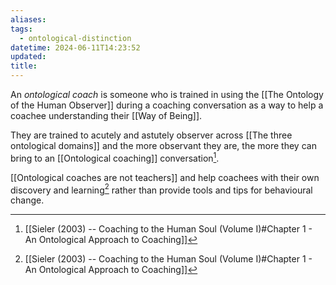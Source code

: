 ```yaml
---
aliases: 
tags:
  - ontological-distinction
datetime: 2024-06-11T14:23:52
updated: 
title:
---
```

An *ontological coach* is someone who is trained in using the [[The Ontology of the Human Observer]] during a coaching conversation as a way to help a coachee understanding their [[Way of Being]]. 

They are trained to acutely and astutely observer across [[The three ontological domains]] and the more observant they are, the more they can bring to an [[Ontological coaching]] conversation[^1].

[[Ontological coaches are not teachers]] and help coachees with their own discovery and learning[^1] rather than provide tools and tips for behavioural change. 

[^1]: [[Sieler (2003) -- Coaching to the Human Soul (Volume I)#Chapter 1 - An Ontological Approach to Coaching]]